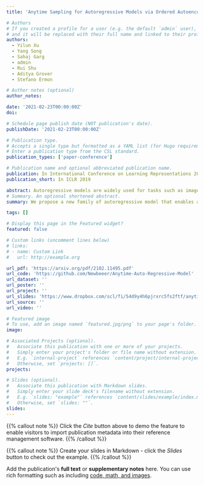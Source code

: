 ```yaml
---
title: 'Anytime Sampling for Autoregressive Models via Ordered Autoencoding'

# Authors
# If you created a profile for a user (e.g. the default `admin` user), write the username (folder name) here
# and it will be replaced with their full name and linked to their profile.
authors:
  - Yilun Xu
  - Yang Song
  - Sahaj Garg
  - admin
  - Rui Shu
  - Aditya Grover
  - Stefano Ermon

# Author notes (optional)
author_notes:

date: '2021-02-23T00:00:00Z'
doi:

# Schedule page publish date (NOT publication's date).
publishDate: '2021-02-23T00:00:00Z'

# Publication type.
# Accepts a single type but formatted as a YAML list (for Hugo requirements).
# Enter a publication type from the CSL standard.
publication_types: ['paper-conference']

# Publication name and optional abbreviated publication name.
publication: In International Conference on Learning Representations 2021
publication_short: In ICLR 2019

abstract: Autoregressive models are widely used for tasks such as image and audio generation. The sampling process of these models, however, does not allow interruptions and cannot adapt to real-time computational resources. This challenge impedes the deployment of powerful autoregressive models, which involve a slow sampling process that is sequential in nature and typically scales linearly with respect to the data dimension.  To address this difficulty, we propose a new family of autoregressive models that enables anytime sampling. Inspired by Principal Component Analysis, we learn a structured representation space where dimensions are ordered based on their importance with respect to reconstruction. Using an autoregressive model in this latent space, we trade off sample quality for computational efficiency by truncating the generation process before decoding into the original data space. Experimentally, we demonstrate in several image and audio generation tasks that sample quality degrades gracefully as we reduce the computational budget for sampling. The approach suffers almost no loss in sample quality (measured by FID) using only 60\% to 80\% of all latent dimensions for image data. Code is available at [https://github.com/Newbeeer/Anytime-Auto-Regressive-Model](https://github.com/Newbeeer/Anytime-Auto-Regressive-Model).
# Summary. An optional shortened abstract.
summary: We propose a new family of autoregressive model that enables anytime sampling.

tags: []

# Display this page in the Featured widget?
featured: false

# Custom links (uncomment lines below)
# links:
# - name: Custom Link
#   url: http://example.org

url_pdf: 'https://arxiv.org/pdf/2102.11495.pdf'
url_code: 'https://github.com/Newbeeer/Anytime-Auto-Regressive-Model'
url_dataset: ''
url_poster: ''
url_project: ''
url_slides: 'https://www.dropbox.com/scl/fi/54d9y4h6pjrxrc5fs2ftf/anytime_paper.pptx?dl=0&rlkey=n1wkz5y47pwdzde2hbdwptatr'
url_source: ''
url_video: ''

# Featured image
# To use, add an image named `featured.jpg/png` to your page's folder.
image:

# Associated Projects (optional).
#   Associate this publication with one or more of your projects.
#   Simply enter your project's folder or file name without extension.
#   E.g. `internal-project` references `content/project/internal-project/index.md`.
#   Otherwise, set `projects: []`.
projects:

# Slides (optional).
#   Associate this publication with Markdown slides.
#   Simply enter your slide deck's filename without extension.
#   E.g. `slides: "example"` references `content/slides/example/index.md`.
#   Otherwise, set `slides: ""`.
slides:
---
```


{{% callout note %}}
Click the _Cite_ button above to demo the feature to enable visitors to import publication metadata into their reference management software.
{{% /callout %}}

{{% callout note %}}
Create your slides in Markdown - click the _Slides_ button to check out the example.
{{% /callout %}}

Add the publication's **full text** or **supplementary notes** here. You can use rich formatting such as including [code, math, and images](https://docs.hugoblox.com/content/writing-markdown-latex/).
